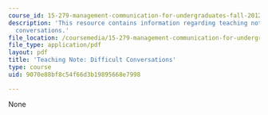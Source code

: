 ```yaml
---
course_id: 15-279-management-communication-for-undergraduates-fall-2012
description: 'This resource contains information regarding teaching note: difficult
  conversations.'
file_location: /coursemedia/15-279-management-communication-for-undergraduates-fall-2012/9070e88bf8c54f66d3b19895668e7998_MIT15_279F12_difficultConv.pdf
file_type: application/pdf
layout: pdf
title: 'Teaching Note: Difficult Conversations'
type: course
uid: 9070e88bf8c54f66d3b19895668e7998

---
```

None